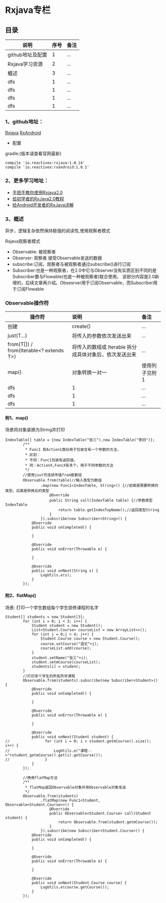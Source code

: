 # Rxjava专栏

## **目录**

| 说明 | 序号 | 备注 |
| ------------- |:-------------| :-----|
| github地址及配置| 1| ... |
| Rxjava学习资源| 2| ... |
| 概述| 3| ... |
| dfs| 1| ... |
| dfs| 1| ... |
| dfs| 1| ... |
| dfs| 1| ... |


### 1、github地址：

[Rxjava](https://github.com/ReactiveX/RxJava)
[RxAndroid](https://github.com/ReactiveX/RxAndroid)

- 配置

gradle:(版本请查看官网最新)

```
compile 'io.reactivex:rxjava:1.0.14'
compile 'io.reactivex:rxandroid:1.0.1'
```

### 2、更多学习地址：

- [手把手教你使用Rxjava2.0](https://www.jianshu.com/p/d149043d103a)
- [给初学者的RxJava2.0教程](https://www.jianshu.com/p/464fa025229e)
- [给Android开发者的RxJava详解](http://gank.io/post/560e15be2dca930e00da1083)


### 3、概述

异步，逻辑复杂依然保持极强的阅读性,使用观察者模式

Rxjava观察者模式

- Observable: 被观察者
- Observer: 观察者 接受Observable发送的数据
- subscribe:订阅，观察者与被观察者通过subscribe()进行订阅
- Subscriber:也是一种观察者，在2.0中它与Observer没有实质区别不同的是 Subscriber要与Flowable(也是一种被观察者)联合使用，
该部分内容是2.0新增的，后续文章再介绍。Obsesrver用于订阅Observable，而Subscriber用于订阅Flowable


### **Observable操作符**

| 操作符 | 说明 | 备注 |
| ------------- |:-------------| :-----|
| 创建| create()| ... |
| just(T...)| 将传入的参数依次发送出来| ... |
| from(T[]) / from(Iterable<? extends T>)| 将传入的数组或 Iterable 拆分成具体对象后，依次发送出来| ... |
| map()| 对象转换一对一| 使用列子见附1 |
| dfs| 1| ... |
| dfs| 1| ... |
| dfs| 1| ... |

#### 附1、map()

场景将对象装换为String并打印

```
IndexTable[] table = {new IndexTable("张三"),new IndexTable("李四")};
        /**
         * Func1 和Action1类似用于包装含有一个参数的方法，
         * 区别：
         * 不同：Func1包装有返回值，
         * 同：ActionX,FuncX有多个，用于不同参数的方法
         */
        //使用just可连续传值from是数组
        Observable.from(table)//输入类型为数组
                .map(new Func1<IndexTable, String>() {//前面是需要转换的类型，后面是转换后的类型
                    @Override
                    public String call(IndexTable table) {//参数类型IndexTable
                        return table.getIndexTopName();//返回类型String
                    }
                }).subscribe(new Subscriber<String>() {
            @Override
            public void onCompleted() {

            }

            @Override
            public void onError(Throwable e) {

            }

            @Override
            public void onNext(String s) {
                LogUtils.e(s);
            }
        });
```


#### 附2、flatMap()

场景: 打印一个学生数组每个学生锁修课程的名字

```
Student[] students = new Student[3];
        for (int i = 0; i < 3; i++) {
            Student student = new Student();
            List<Student.Course> courseList = new ArrayList<>();
            for (int j = 0;j < 4; j++) {
                Student.Course course = new Student.Course();
                course.setCourse("语文"+j);
                courseList.add(course);
            }
            student.setName("张三"+i);
            student.setmCourse(courseList);
            students[i] = student;
        }
        //打印多个学生的所有所学课程
        Observable.from(students).subscribe(new Subscriber<Student>() {
            @Override
            public void onCompleted() {

            }

            @Override
            public void onError(Throwable e) {

            }

            @Override
            public void onNext(Student student) {
//                for (int i = 0; i < student.getmCourse().size(); i++) {
//                    LogUtils.e("课程-->"+student.getmCourse().get(i).getCourse());
//                }
            }
        });

        //换用flatMap方法
        /**
         * flatMap返回Observable对象并用Observable对象发送
         */
        Observable.from(students)
                .flatMap(new Func1<Student, Observable<Student.Course>>() {
                    @Override
                    public Observable<Student.Course> call(Student student) {
                        return Observable.from(student.getmCourse());
                    }
                }).subscribe(new Subscriber<Student.Course>() {
            @Override
            public void onCompleted() {

            }

            @Override
            public void onError(Throwable e) {

            }

            @Override
            public void onNext(Student.Course course) {
                LogUtils.e(course.getCourse());
            }
        });
```
